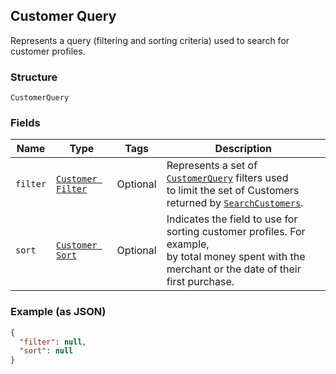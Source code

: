 ## Customer Query

Represents a query (filtering and sorting criteria) used to search
for customer profiles.

### Structure

`CustomerQuery`

### Fields

| Name | Type | Tags | Description |
|  --- | --- | --- | --- |
| `filter` | [`Customer Filter`](/doc/models/customer-filter.md) | Optional | Represents a set of [`CustomerQuery`](#type-customerquery) filters used<br>to limit the set of Customers returned by [`SearchCustomers`](#endpoint-customers-seachcustomers). |
| `sort` | [`Customer Sort`](/doc/models/customer-sort.md) | Optional | Indicates the field to use for sorting customer profiles. For example,<br>by total money spent with the merchant or the date of their first purchase. |

### Example (as JSON)

```json
{
  "filter": null,
  "sort": null
}
```

